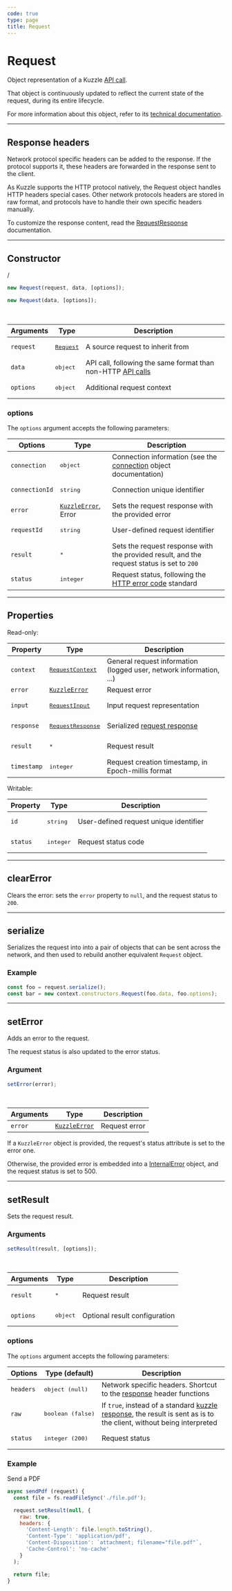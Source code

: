 ```yaml
---
code: true
type: page
title: Request
---
```


# Request



Object representation of a Kuzzle [API call](/core/1/api/essentials/query-syntax).

That object is continuously updated to reflect the current state of the request, during its entire lifecycle.

For more information about this object, refer to its [technical documentation](https://github.com/kuzzleio/kuzzle-common-objects/blob/master/README.md#request).

---

## Response headers

Network protocol specific headers can be added to the response. If the protocol supports it, these headers are forwarded in the response sent to the client.

As Kuzzle supports the HTTP protocol natively, the Request object handles HTTP headers special cases.
Other network protocols headers are stored in raw format, and protocols have to handle
their own specific headers manually.

To customize the response content, read the [RequestResponse](https://github.com/kuzzleio/kuzzle-common-objects#requestresponse) documentation.

---

## Constructor

 / <DeprecatedBadge version="1.2.0" />

```js
new Request(request, data, [options]);
```

<SinceBadge version="1.2.0" />

```js
new Request(data, [options]);
```

<br/>

| Arguments | Type                                              | Description                                                                                        |
| --------- | ------------------------------------------------- | -------------------------------------------------------------------------------------------------- |
| `request` | <a href="#request"><pre>Request</pre></a> | A source request to inherit from                                                                   |
| `data`    | <pre>object</pre>                                 | API call, following the same format than non-HTTP [API calls](/core/1/api/essentials/query-syntax) |
| `options` | <pre>object</pre>                                 | Additional request context                                                                         |

### options

The `options` argument accepts the following parameters:

| Options        | Type                                                        | Description                                                                                                                                                                                                                |
| -------------- | ----------------------------------------------------------- | -------------------------------------------------------------------------------------------------------------------------------------------------------------------------------------------------------------------------- |
| `connection`   | <pre>object</pre>                                           | <SinceBadge version="1.4.1" /> Connection information (see the <a href=https://github.com/kuzzleio/kuzzle-common-objects/blob/master/README.md#requestcontextconnection-object-format>connection</a> object documentation) |
| `connectionId` | <pre>string</pre>                                           | <DeprecatedBadge version="1.4.1" /> Connection unique identifier                                                                                                                                                           |
| `error`        | [`KuzzleError`](/core/1/plugins/errors), Error</pre> | Sets the request response with the provided error                                                                                                                                                                          |
| `requestId`    | <pre>string</pre>                                           | User-defined request identifier                                                                                                                                                                                            |
| `result`       | <pre>\*</pre>                                               | Sets the request response with the provided result, and the request status is set to `200`                                                                                                                                 |
| `status`       | <pre>integer</pre>                                          | Request status, following the [HTTP error code](https://en.wikipedia.org/wiki/List_of_HTTP_status_codes) standard                                                                                                          |

---

## Properties

Read-only:

| Property    | Type                                                                                                                               | Description                                                           |
| ----------- | ---------------------------------------------------------------------------------------------------------------------------------- | --------------------------------------------------------------------- |
| `context`   | <pre><a href=https://github.com/kuzzleio/kuzzle-common-objects/blob/master/README.md#modelsrequestcontext>RequestContext</a></pre> | General request information (logged user, network information, ...)   |
| `error`     | [`KuzzleError`](/core/1/plugins/errors)                                                                               | Request error                                                         |
| `input`     | <pre><a href=https://github.com/kuzzleio/kuzzle-common-objects/blob/master/README.md#modelsrequestinput>RequestInput</a></pre>     | Input request representation                                          |
| `response`  | <pre><a href=https://github.com/kuzzleio/kuzzle-common-objects#requestresponse>RequestResponse</a></pre>                           | Serialized [request response](/core/1/api/essentials/kuzzle-response) |
| `result`    | <pre>\*</pre>                                                                                                                      | Request result                                                        |
| `timestamp` | <pre>integer</pre>                                                                                                                 | Request creation timestamp, in Epoch-millis format                    |

Writable:

| Property | Type               | Description                            |
| -------- | ------------------ | -------------------------------------- |
| `id`     | <pre>string</pre>  | User-defined request unique identifier |
| `status` | <pre>integer</pre> | Request status code                    |

---

## clearError



Clears the error: sets the `error` property to `null`, and the request status to `200`.

---

## serialize



Serializes the request into into a pair of objects that can be sent across the network, and then used to rebuild another equivalent `Request` object.

### Example

```js
const foo = request.serialize();
const bar = new context.constructors.Request(foo.data, foo.options);
```

---

## setError



Adds an error to the request.

The request status is also updated to the error status.

### Argument

```js
setError(error);
```

<br/>

| Arguments | Type                                                 | Description   |
| --------- | ---------------------------------------------------- | ------------- |
| `error`   | [`KuzzleError`](/core/1/plugins/errors) | Request error |

If a `KuzzleError` object is provided, the request's status attribute is set to the error one.

Otherwise, the provided error is embedded into a [InternalError](/core/1/plugins/plugin-context/errors/internalerror) object, and the request status is set to 500.

---

## setResult



Sets the request result.

### Arguments

```js
setResult(result, [options]);
```

<br/>

| Arguments | Type              | Description                   |
| --------- | ----------------- | ----------------------------- |
| `result`  | <pre>\*</pre>     | Request result                |
| `options` | <pre>object</pre> | Optional result configuration |

### options

The `options` argument accepts the following parameters:

| Options   | Type (default)             | Description                                                                                                                                                   |
| --------- | -------------------------- | ------------------------------------------------------------------------------------------------------------------------------------------------------------- |
| `headers` | <pre>object (null)</pre>   | Network specific headers. Shortcut to the [response](https://github.com/kuzzleio/kuzzle-common-objects#requestresponse) header functions                      |
| `raw`     | <pre>boolean (false)</pre> | If `true`, instead of a standard [kuzzle response](/core/1/api/essentials/kuzzle-response), the result is sent as is to the client, without being interpreted |
| `status`  | <pre>integer (200)</pre>   | Request status                                                                                                                                                |
### Example

Send a PDF

```js
async sendPdf (request) {
  const file = fs.readFileSync('./file.pdf');

  request.setResult(null, {
    raw: true,
    headers: {
      'Content-Length': file.length.toString(),
      'Content-Type': 'application/pdf',
      'Content-Disposition': `attachment; filename="file.pdf"`,
      'Cache-Control': 'no-cache'
    }
  );

  return file;
}
```
